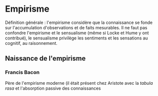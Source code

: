 
# Empirisme

Définition générale : l'empirisme considère que la connaissance se fonde sur l'accumulation d'observations et de faits mesurables. 
Il ne faut pas confondre l'empirisme et le sensualisme (même si Locke et Hume y ont contribué), le sensualisme privilège les sentiments et les sensations au cognitif, au raisonnement. 

## Naissance de l'empirisme

### Francis Bacon

Père de l'empirisme moderne (il était présent chez Aristote avec la *tabula rasa* et l'absorption passive des connaissances
<!--stackedit_data:
eyJoaXN0b3J5IjpbLTExNTgxMjAyMDZdfQ==
-->